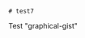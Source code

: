                                                                                                                                                                                                                                                                                                                                                                                                                                                                                                                                                                                              # test7
Test "graphical-gist"